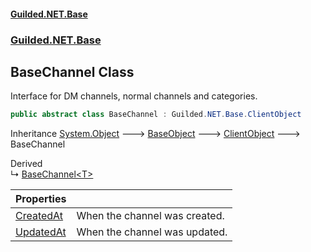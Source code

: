 #### [Guilded.NET.Base](Guilded_NET_Base.md 'Guilded.NET.Base')
### [Guilded.NET.Base](Guilded_NET_Base.md#Guilded_NET_Base 'Guilded.NET.Base')
## BaseChannel Class
Interface for DM channels, normal channels and categories.  
```csharp
public abstract class BaseChannel : Guilded.NET.Base.ClientObject
```

Inheritance [System.Object](https://docs.microsoft.com/en-us/dotnet/api/System.Object 'System.Object') &#129106; [BaseObject](BaseObject.md 'Guilded.NET.Base.BaseObject') &#129106; [ClientObject](ClientObject.md 'Guilded.NET.Base.ClientObject') &#129106; BaseChannel  

Derived  
&#8627; [BaseChannel&lt;T&gt;](BaseChannel_T_.md 'Guilded.NET.Base.BaseChannel&lt;T&gt;')  

| Properties | |
| :--- | :--- |
| [CreatedAt](BaseChannel_CreatedAt.md 'Guilded.NET.Base.BaseChannel.CreatedAt') | When the channel was created.<br/> |
| [UpdatedAt](BaseChannel_UpdatedAt.md 'Guilded.NET.Base.BaseChannel.UpdatedAt') | When the channel was updated.<br/> |
